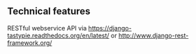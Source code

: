 ## Technical features
RESTful webservice API via https://django-tastypie.readthedocs.org/en/latest/ or
http://www.django-rest-framework.org/
